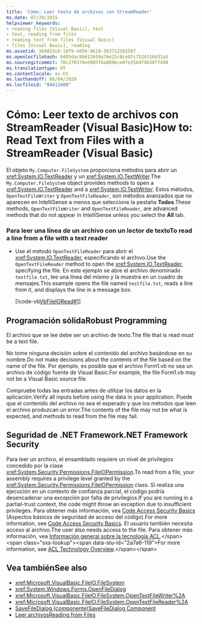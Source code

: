```yaml
---
title: 'Cómo: Leer texto de archivos con StreamReader'
ms.date: 07/20/2015
helpviewer_keywords:
- reading files [Visual Basic], text
- text, reading from files
- reading text from files [Visual Basic]
- files [Visual Basic], reading
ms.assetid: 384033c6-18f9-4d59-9610-36371226558f
ms.openlocfilehash: 6d05dac9b612659a74e25c0ce87c7524316d31a5
ms.sourcegitcommit: f8c270376ed905f6a8896ce0fe25b4f4b38ff498
ms.translationtype: HT
ms.contentlocale: es-ES
ms.lasthandoff: 06/04/2020
ms.locfileid: "84411608"
---
```

# <a name="how-to-read-text-from-files-with-a-streamreader-visual-basic"></a><span data-ttu-id="2a7a6-102">Cómo: Leer texto de archivos con StreamReader (Visual Basic)</span><span class="sxs-lookup"><span data-stu-id="2a7a6-102">How to: Read Text from Files with a StreamReader (Visual Basic)</span></span>

<span data-ttu-id="2a7a6-103">El objeto `My.Computer.FileSystem` proporciona métodos para abrir un <xref:System.IO.TextReader> y un <xref:System.IO.TextWriter>.</span><span class="sxs-lookup"><span data-stu-id="2a7a6-103">The `My.Computer.FileSystem` object provides methods to open a <xref:System.IO.TextReader> and a <xref:System.IO.TextWriter>.</span></span> <span data-ttu-id="2a7a6-104">Estos métodos, `OpenTextFileWriter` y `OpenTextFileReader`, son métodos avanzados que no aparecen en IntelliSense a menos que seleccione la pestaña **Todos**.</span><span class="sxs-lookup"><span data-stu-id="2a7a6-104">These methods, `OpenTextFileWriter` and `OpenTextFileReader`, are advanced methods that do not appear in IntelliSense unless you select the **All** tab.</span></span>  
  
### <a name="to-read-a-line-from-a-file-with-a-text-reader"></a><span data-ttu-id="2a7a6-105">Para leer una línea de un archivo con un lector de texto</span><span class="sxs-lookup"><span data-stu-id="2a7a6-105">To read a line from a file with a text reader</span></span>  
  
- <span data-ttu-id="2a7a6-106">Use el método `OpenTextFileReader` para abrir el <xref:System.IO.TextReader>, especificando el archivo.</span><span class="sxs-lookup"><span data-stu-id="2a7a6-106">Use the `OpenTextFileReader` method to open the <xref:System.IO.TextReader>, specifying the file.</span></span> <span data-ttu-id="2a7a6-107">En este ejemplo se abre el archivo denominado `testfile.txt`, lee una línea del mismo y la muestra en un cuadro de mensajes.</span><span class="sxs-lookup"><span data-stu-id="2a7a6-107">This example opens the file named `testfile.txt`, reads a line from it, and displays the line in a message box.</span></span>  
  
     [!code-vb[VbFileIORead#1](~/samples/snippets/visualbasic/VS_Snippets_VBCSharp/VbFileIORead/VB/Class1.vb#1)]  
  
## <a name="robust-programming"></a><span data-ttu-id="2a7a6-108">Programación sólida</span><span class="sxs-lookup"><span data-stu-id="2a7a6-108">Robust Programming</span></span>  

 <span data-ttu-id="2a7a6-109">El archivo que se lee debe ser un archivo de texto.</span><span class="sxs-lookup"><span data-stu-id="2a7a6-109">The file that is read must be a text file.</span></span>  
  
 <span data-ttu-id="2a7a6-110">No tome ninguna decisión sobre el contenido del archivo basándose en su nombre.</span><span class="sxs-lookup"><span data-stu-id="2a7a6-110">Do not make decisions about the contents of the file based on the name of the file.</span></span> <span data-ttu-id="2a7a6-111">Por ejemplo, es posible que el archivo Form1.vb no sea un archivo de código fuente de Visual Basic.</span><span class="sxs-lookup"><span data-stu-id="2a7a6-111">For example, the file Form1.vb may not be a Visual Basic source file.</span></span>  
  
 <span data-ttu-id="2a7a6-112">Compruebe todas las entradas antes de utilizar los datos en la aplicación.</span><span class="sxs-lookup"><span data-stu-id="2a7a6-112">Verify all inputs before using the data in your application.</span></span> <span data-ttu-id="2a7a6-113">Puede que el contenido del archivo no sea el esperado y que los métodos que leen el archivo produzcan un error.</span><span class="sxs-lookup"><span data-stu-id="2a7a6-113">The contents of the file may not be what is expected, and methods to read from the file may fail.</span></span>  
  
## <a name="net-framework-security"></a><span data-ttu-id="2a7a6-114">Seguridad de .NET Framework</span><span class="sxs-lookup"><span data-stu-id="2a7a6-114">.NET Framework Security</span></span>  

 <span data-ttu-id="2a7a6-115">Para leer un archivo, el ensamblado requiere un nivel de privilegios concedido por la clase <xref:System.Security.Permissions.FileIOPermission>.</span><span class="sxs-lookup"><span data-stu-id="2a7a6-115">To read from a file, your assembly requires a privilege level granted by the <xref:System.Security.Permissions.FileIOPermission> class.</span></span> <span data-ttu-id="2a7a6-116">Si realiza una ejecución en un contexto de confianza parcial, el código podría desencadenar una excepción por falta de privilegios.</span><span class="sxs-lookup"><span data-stu-id="2a7a6-116">If you are running in a partial-trust context, the code might throw an exception due to insufficient privileges.</span></span> <span data-ttu-id="2a7a6-117">Para obtener más información, vea [Code Access Security Basics](../../../../framework/misc/code-access-security-basics.md) (Aspectos básicos de seguridad de acceso del código).</span><span class="sxs-lookup"><span data-stu-id="2a7a6-117">For more information, see [Code Access Security Basics](../../../../framework/misc/code-access-security-basics.md).</span></span> <span data-ttu-id="2a7a6-118">El usuario también necesita acceso al archivo.</span><span class="sxs-lookup"><span data-stu-id="2a7a6-118">The user also needs access to the file.</span></span> <span data-ttu-id="2a7a6-119">Para obtener más información, vea [Información general sobre la tecnología ACL](https://docs.microsoft.com/previous-versions/dotnet/netframework-4.0/ms229742(v=vs.100)).</span><span class="sxs-lookup"><span data-stu-id="2a7a6-119">For more information, see [ACL Technology Overview](https://docs.microsoft.com/previous-versions/dotnet/netframework-4.0/ms229742(v=vs.100)).</span></span>  
  
## <a name="see-also"></a><span data-ttu-id="2a7a6-120">Vea también</span><span class="sxs-lookup"><span data-stu-id="2a7a6-120">See also</span></span>

- <xref:Microsoft.VisualBasic.FileIO.FileSystem>
- <xref:System.Windows.Forms.OpenFileDialog>
- <xref:Microsoft.VisualBasic.FileIO.FileSystem.OpenTextFileWriter%2A>
- <xref:Microsoft.VisualBasic.FileIO.FileSystem.OpenTextFileReader%2A>
- [<span data-ttu-id="2a7a6-121">SaveFileDialog (componente)</span><span class="sxs-lookup"><span data-stu-id="2a7a6-121">SaveFileDialog Component</span></span>](../../../../framework/winforms/controls/savefiledialog-component-windows-forms.md)
- [<span data-ttu-id="2a7a6-122">Leer archivos</span><span class="sxs-lookup"><span data-stu-id="2a7a6-122">Reading from Files</span></span>](reading-from-files.md)
